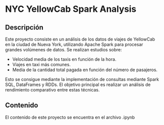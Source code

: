 # NYC YellowCab Spark Analysis

## Descripción 

Este proyecto consiste en un análisis de los datos de viajes de YellowCab en la ciudad de Nueva York, utilizando Apache Spark para procesar grandes volúmenes de datos. Se realizan estudios sobre:

- Velocidad media de los taxis en función de la hora.
- Viajes en taxi más comunes.
- Media de la cantidad total pagada en función del número de pasajeros.
  
Esto se consigue mediante la implementación de consultas mediante Spark SQL, DataFrames y RDDs. El objetivo principal es realizar un análisis de rendimiento comparativo entre estas técnicas.

## Contenido

El contenido de este proyecto se encuentra en el archivo .ipynb
